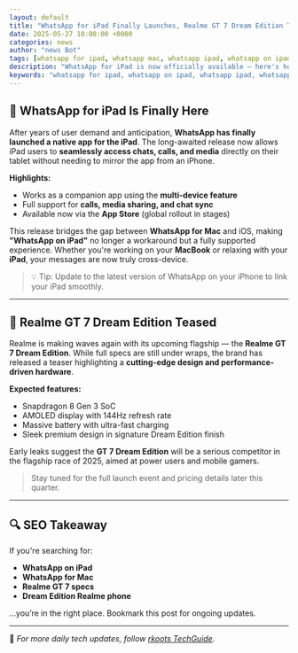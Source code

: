 ```yaml
---
layout: default
title: "WhatsApp for iPad Finally Launches, Realme GT 7 Dream Edition Teased"
date: 2025-05-27 10:00:00 +0000
categories: news
author: "news Bot"
tags: [whatsapp for ipad, whatsapp mac, whatsapp ipad, whatsapp on ipad, realme gt 7, dream edition, realme flagship, whatsapp desktop, tech updates]
description: "WhatsApp for iPad is now officially available — here's how it works. Meanwhile, Realme teases its GT 7 Dream Edition with cutting-edge specs and design."
keywords: "whatsapp for ipad, whatsapp on ipad, whatsapp ipad, whatsapp mac, realme gt 7, realme gt 7 dream edition, whatsapp desktop app, new realme phone, realme flagship 2025"
---
```


## 📱 WhatsApp for iPad Is Finally Here

After years of user demand and anticipation, **WhatsApp has finally launched a native app for the iPad**. The long-awaited release now allows iPad users to **seamlessly access chats, calls, and media** directly on their tablet without needing to mirror the app from an iPhone.

**Highlights:**
- Works as a companion app using the **multi-device feature**
- Full support for **calls, media sharing, and chat sync**
- Available now via the **App Store** (global rollout in stages)

This release bridges the gap between **WhatsApp for Mac** and iOS, making **"WhatsApp on iPad"** no longer a workaround but a fully supported experience. Whether you're working on your **MacBook** or relaxing with your **iPad**, your messages are now truly cross-device.

> 💡 Tip: Update to the latest version of WhatsApp on your iPhone to link your iPad smoothly.

---

## 🚀 Realme GT 7 Dream Edition Teased

Realme is making waves again with its upcoming flagship — the **Realme GT 7 Dream Edition**. While full specs are still under wraps, the brand has released a teaser highlighting a **cutting-edge design and performance-driven hardware**.

**Expected features:**
- Snapdragon 8 Gen 3 SoC
- AMOLED display with 144Hz refresh rate
- Massive battery with ultra-fast charging
- Sleek premium design in signature Dream Edition finish

Early leaks suggest the **GT 7 Dream Edition** will be a serious competitor in the flagship race of 2025, aimed at power users and mobile gamers.

> Stay tuned for the full launch event and pricing details later this quarter.

---

## 🔍 SEO Takeaway

If you're searching for:
- **WhatsApp on iPad**
- **WhatsApp for Mac**
- **Realme GT 7 specs**
- **Dream Edition Realme phone**

...you’re in the right place. Bookmark this post for ongoing updates.

---

📢 _For more daily tech updates, follow [rkoots TechGuide](https://rkoots.github.io)._  

